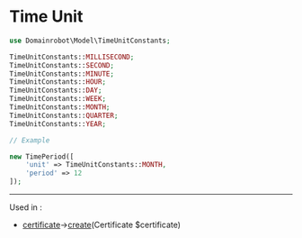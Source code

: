 # Time Unit

```php
use Domainrobot\Model\TimeUnitConstants;

TimeUnitConstants::MILLISECOND;
TimeUnitConstants::SECOND;
TimeUnitConstants::MINUTE;
TimeUnitConstants::HOUR;
TimeUnitConstants::DAY;
TimeUnitConstants::WEEK;
TimeUnitConstants::MONTH;
TimeUnitConstants::QUARTER;
TimeUnitConstants::YEAR;

// Example

new TimePeriod([
    'unit' => TimeUnitConstants::MONTH,
    'period' => 12
]);
```

----

Used in :

* [certificate](http://localhost:8080/guide/api_tasks/contact.html)->[create](https://github.com/InterNetX/php-domainrobot-sdk/blob/master/example/contact/CertificateCreate.php)(Certificate $certificate)